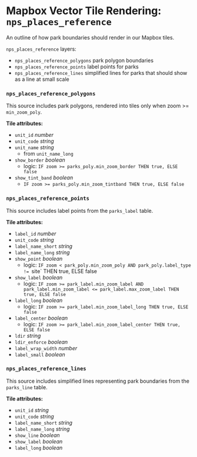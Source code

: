 # Mapbox Vector Tile Rendering: `nps_places_reference`
An outline of how park boundaries should render in our Mapbox tiles.

`nps_places_reference` layers:
- `nps_places_reference_polygons` park polygon boundaries
- `nps_places_reference_points` label points for parks
- `nps_places_reference_lines` simplified lines for parks that should show as a line at small scale

### `nps_places_reference_polygons`

This source includes park polygons, rendered into tiles only when zoom >= `min_zoom_poly`.

**Tile attributes:**

- `unit_id` _number_
- `unit_code` _string_
- `unit_name` _string_
  - from `unit_name_long`
- `show_border` _boolean_
  - logic: `IF zoom >= parks_poly.min_zoom_border THEN true, ELSE false`
- `show_tint_band` _boolean_
  - `IF zoom >= parks_poly.min_zoom_tintband THEN true, ELSE false`

### `nps_places_reference_points`

This source includes label points from the `parks_label` table.

**Tile attributes:**

- `label_id` _number_
- `unit_code` _string_
- `label_name_short` _string_
- `label_name_long` _string_
- `show_point` _boolean_
  - logic: `IF zoom < park_poly.min_zoom_poly AND park_poly.label_type != `site` THEN true, ELSE false
- `show_label` _boolean_
  - logic: `IF zoom >= park_label.min_zoom_label AND park_label.min_zoom_label <= park_label.max_zoom_label THEN true, ELSE false`
- `label_long` _boolean_
  - logic: `IF zoom >= park_label.min_zoom_label_long THEN true, ELSE false`
- `label_center` _boolean_
  - logic: `IF zoom >= park_label.min_zoom_label_center THEN true, ELSE false`
- `ldir` _string_
- `ldir_enforce` _boolean_
- `label_wrap_width` _number_
- `label_small` _boolean_

### `nps_places_reference_lines`

This source includes simplified lines representing park boundaries from the `parks_line` table.

**Tile attributes:**

- `unit_id` _string_
- `unit_code` _string_
- `label_name_short` _string_
- `label_name_long` _string_
- `show_line` _boolean_
- `show_label` _boolean_
- `label_long` _boolean_
